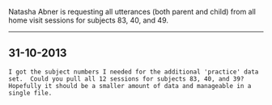 Natasha Abner is requesting all utterances (both parent and child) from all
home visit sessions for subjects 83, 40, and 49.

---

## 31-10-2013

    I got the subject numbers I needed for the additional 'practice' data 
    set.  Could you pull all 12 sessions for subjects 83, 40, and 39? 
    Hopefully it should be a smaller amount of data and manageable in a 
    single file.

